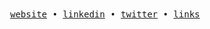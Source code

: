 <div align='center'>
  <samp>
    <a href='https://teshanecrawford.com/'>website</a> •
    <a href='https://www.linkedin.com/in/teshanecrawford/'>linkedin</a> •
    <a href='https://twitter.com/teshanecrawford'>twitter</a> •
    <a href='https://teshanecrawford.me'>links</a>
  </samp>
</div>
